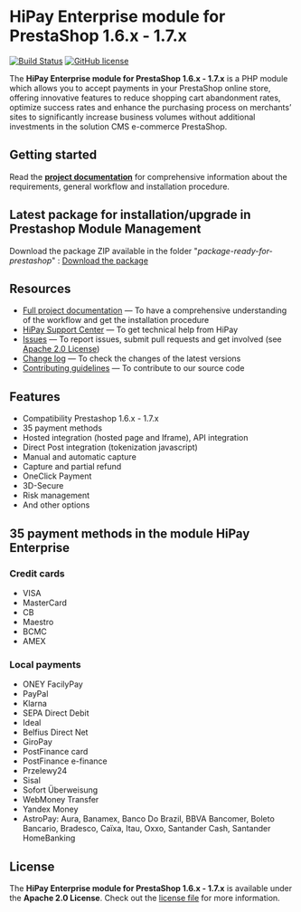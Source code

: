 # HiPay Enterprise module for PrestaShop 1.6.x - 1.7.x

[![Build Status](https://circleci.com/gh/hipay/hipay-enterprise-sdk-prestashop/tree/master.svg?style=shield)](https://circleci.com/gh/hipay/hipay-enterprise-sdk-prestashop/tree/master) [![GitHub license](https://img.shields.io/badge/license-Apache%202-blue.svg)](https://raw.githubusercontent.com/hipay/hipay-enterprise-sdk-prestashop/master/LICENSE.md)

The **HiPay Enterprise module for PrestaShop 1.6.x - 1.7.x** is a PHP module which allows you to accept payments in your PrestaShop online store, offering innovative features to reduce shopping cart abandonment rates, optimize success rates and enhance the purchasing process on merchants’ sites to significantly increase business volumes without additional investments in the solution CMS e-commerce PrestaShop.

## Getting started

Read the **[project documentation][doc-home]** for comprehensive information about the requirements, general workflow and installation procedure.

## Latest package for installation/upgrade in Prestashop Module Management

Download the package ZIP available in the folder "_package-ready-for-prestashop_" : [Download the package](package-ready-for-prestashop/hipay_enterprise_2-x-x.zip)

## Resources
- [Full project documentation][doc-home] — To have a comprehensive understanding of the workflow and get the installation procedure
- [HiPay Support Center][hipay-help] — To get technical help from HiPay
- [Issues][project-issues] — To report issues, submit pull requests and get involved (see [Apache 2.0 License][project-license])
- [Change log][project-changelog] — To check the changes of the latest versions
- [Contributing guidelines][project-contributing] — To contribute to our source code

## Features

- Compatibility Prestashop 1.6.x - 1.7.x
- 35 payment methods
- Hosted integration (hosted page and Iframe), API integration
- Direct Post integration (tokenization javascript)
- Manual and automatic capture
- Capture and partial refund
- OneClick Payment
- 3D-Secure
- Risk management
- And other options

## 35 payment methods in the module HiPay Enterprise

### Credit cards

- VISA
- MasterCard
- CB
- Maestro
- BCMC
- AMEX

### Local payments

- ONEY FacilyPay
- PayPal
- Klarna
- SEPA Direct Debit
- Ideal
- Belfius Direct Net
- GiroPay
- PostFinance card
- PostFinance e-finance
- Przelewy24
- Sisal
- Sofort Überweisung
- WebMoney Transfer
- Yandex Money
- AstroPay: Aura, Banamex, Banco Do Brazil, BBVA Bancomer, Boleto Bancario, Bradesco, Caïxa, Itau, Oxxo, Santander Cash, Santander HomeBanking

## License

The **HiPay Enterprise module for PrestaShop 1.6.x - 1.7.x** is available under the **Apache 2.0 License**. Check out the [license file][project-license] for more information.

[doc-home]: https://developer.hipay.com/doc/hipay-enterprise-sdk-prestashop/

[hipay-help]: http://help.hipay.com

[project-issues]: https://github.com/hipay/hipay-enterprise-sdk-prestashop/issues
[project-license]: LICENSE.md
[project-changelog]: CHANGELOG.md
[project-contributing]: CONTRIBUTING.md




